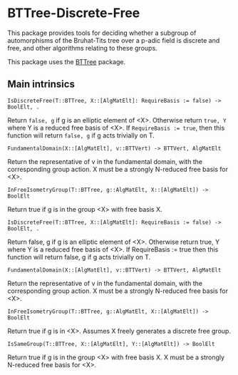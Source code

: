 # BTTree-Discrete-Free

This package provides tools for deciding whether a subgroup of automorphisms of the Bruhat-Tits tree over a p-adic field is discrete and free, and other algorithms relating to these groups.

This package uses the [BTTree](https://github.com/ariymarkowitz/BTTree) package.

## Main intrinsics

`IsDiscreteFree(T::BTTree, X::[AlgMatElt]: RequireBasis := false) -> BoolElt, .`

Return `false, g` if g is an elliptic element of \<X\>. Otherwise return `true, Y` where Y is a reduced free basis of \<X\>.
If `RequireBasis := true`, then this function will return `false, g` if g acts trivially on T.

`FundamentalDomain(X::[AlgMatElt], v::BTTVert) -> BTTVert, AlgMatElt`

Return the representative of v in the fundamental domain, with the corresponding group action.
X must be a strongly N-reduced free basis for \<X\>.

`InFreeIsometryGroup(T::BTTree, g::AlgMatElt, X::[AlgMatElt]) -> BoolElt`

Return true if g is in the group \<X\> with free basis X.

`IsDiscreteFree(T::BTTree, X::[AlgMatElt]: RequireBasis := false) -> BoolElt, .`

Return false, g if g is an elliptic element of \<X\>. Otherwise return true, Y where Y is a reduced free basis of \<X\>.
If RequireBasis := true then this function will return false, g if g acts trivially on T.

`FundamentalDomain(X::[AlgMatElt], v::BTTVert) -> BTTVert, AlgMatElt`

Return the representative of v in the fundamental domain, with the corresponding group action. X must be a strongly N-reduced free basis for \<X\>.

`InFreeIsometryGroup(T::BTTree, g::AlgMatElt, X::[AlgMatElt]) -> BoolElt`

Return true if g is in \<X\>. Assumes X freely generates a discrete free group.

`IsSameGroup(T::BTTree, X::[AlgMatElt], Y::[AlgMatElt]) -> BoolElt`

Return true if g is in the group \<X\> with free basis X. X must be a strongly N-reduced free basis for \<X\>.